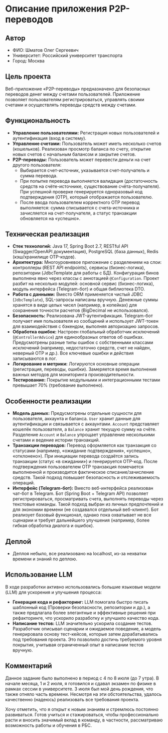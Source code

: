 # Описание приложения P2P-переводов

## Автор
- ФИО: Шматов Олег Сергеевич
- Университет: Российский университет транспорта
- Город: Москва

## Цель проекта
Веб-приложение «P2P-переводы» предназначено для безопасных переводов денег между счетами пользователей. Приложение позволяет пользователям регистрироваться, управлять своими счетами и осуществлять переводы средств между счетами.

## Функциональность
- **Управление пользователями:** Регистрация новых пользователей и аутентификация (вход в систему).
- **Управление счетами:** Пользователь может иметь несколько счетов (кошельков). Реализован просмотр баланса по счету, открытие новых счетов с начальным балансом и закрытие счетов.
- **P2P-переводы:** Пользователь может перевести деньги на счет другого пользователя:
    - Выбирается счет-источник, указывается счет-получатель и сумма перевода.
    - При попытке перевода выполняется валидация (достаточность средств на счёте-источнике, существование счёта-получателя). При успешной проверке генерируется одноразовый код подтверждения (OTP), который отображается пользователю.
    - После ввода пользователем корректного OTP перевод выполняется: сумма списывается с счета-источника и зачисляется на счет-получателя, а статус транзакции обновляется на «успешно».

## Техническая реализация
- **Стек технологий:** Java 17, Spring Boot 2.7, RESTful API (Swagger/OpenAPI документация), PostgreSQL (база данных), Redis (кэш/хранилище OTP-кодов).
- **Архитектура:** Многоуровневое приложение с разделением на слои: контроллеры (REST API endpoints), сервисы (бизнес-логика), репозитории (JdbcTemplate для работы с БД). Конфигурация бинов выполнена явно через классы с аннотацией `@Configuration`. Проект разбит на несколько модулей: основной сервис (бизнес-логика), модуль интерфейса (Telegram-бот) и общая библиотека DTO.
- **Работа с данными:** Вместо ORM применяется чистый JDBC (`JdbcTemplate`), SQL-запросы написаны вручную. Денежные суммы хранятся в виде целых чисел (например, в копейках) для сохранения точности расчетов (BigDecimal не использовался).
- **Безопасность:** Реализована JWT-аутентификация. Telegram-бот получает имя пользователя из сообщений и использует JWT-токен для взаимодействия с бэкендом, выполняя авторизацию запросов.
- **Обработка ошибок:** Настроен глобальный обработчик исключений (`@ControllerAdvice`) для единообразных ответов об ошибках. Предусмотрены разные типы ошибок с собственными классами исключений (например, недостаточно средств, счет не найден, неверный OTP и др.). Все ключевые ошибки и действия записываются в лог.
- **Логирование и метрики:** Логируются основные операции (регистрация, переводы, ошибки). Замеряется время выполнения важных методов для мониторинга производительности.
- **Тестирование:** Покрытие модульными и интеграционными тестами превышает 70% (требование выполнено).

## Особенности реализации
- **Модель данных:** Предусмотрены отдельные сущности для пользователя, аккаунта и баланса. `User` хранит данные для аутентификации и связывается с аккаунтами. `Account` представляет кошелёк пользователя, а `Balance` хранит текущую сумму на счёте. Разделение `Account` и `Balance` упрощает управление несколькими счетами и ведение истории транзакций.
- **Транзакции переводов:** Перевод оформляется как транзакция со статусами (например, «ожидание подтверждения», «успешно», «отклонено»). При инициации перевода создаётся запись транзакции (статус «в ожидании») и генерируется OTP-код. После подтверждения пользователем OTP транзакция помечается выполненной и производится фактическое списание/зачисление средств. Такой подход повышает безопасность и отслеживаемость операций.
- **Интерфейс (Telegram-бот):** Вместо веб-интерфейса реализован чат-бот в Telegram. Бот (Spring Boot + Telegram API) позволяет регистрироваться, просматривать счета, выполнять переводы через текстовые команды. Такой подход выбран из личных предпочтений и для экономии времени (не создавался отдельный веб-клиент). Бот реализует базовый функционал, однако пока охватывает не все сценарии и требует дальнейшего улучшения (например, более гибкая обработка диалога и ошибок).

## Деплой
- Деплоя небыло, все реализовано на localhost, из-за нехватки времени и знаний по деплою.
## Использование LLM
В ходе разработки активно использовались большие языковые модели (LLM) для ускорения и улучшения процесса:
- **Генерация кода и рефакторинг:** LLM помогала быстро писать шаблонный код (Проверки безопасности, репозитории и др.), а также предлагала более элегантные и эффективные решения при рефакторинге, что ускорило разработку и улучшило качество кода.
- **Написание тестов:** LLM значительно ускорила создание тестов. Разработчик описывал сценарии и ожидаемое поведение, а модель генерировала основу тест-кейсов, которые затем дорабатывались под требования проекта. Это позволило достичь требуемого уровня покрытия, учитывая ограниченный опыт в написании тестов вручную.
## Комментарий

Данное задание было выполнено в период с 4 по 8 июля (до 7 утра). В начале месяца, 1 и 2 июля, я готовился и сдавал экзамен по физике в рамках сессии в университете. 3 июля был мой день рождения, что также отняло часть времени. Несмотря на эти обстоятельства, удалось качественно (надеюсь) реализовать все требования проекта.

Хочу отметить, что я открыт к новым знаниям и стремлюсь постоянно развиваться. Готов учиться и стажироваться, чтобы профессионально расти и вносить значимый вклад в команду, в частности, рассматриваю возможность работы и обучения в РБС.
